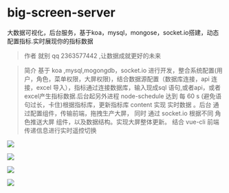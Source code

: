 # big-screen-server
大数据可视化，后台服务，基于koa，mysql，mongose，socket.io搭建，动态配置指标.实时展现你的指标数据

> 作者 就别 qq 2363577442 ,让数据成就更好的未来

> 简介 基于 koa ,mysql,mogongdb，socket.io 进行开发，整合系统配置(用户，角色，菜单权限，大屏权限)，结合数据源配置（数据库连接，api 连接，excel 导入），指标通过连接数据库，输入现成sql 语句,或者api，或者excel产生指标数据.后台起另外进程 node-schedule 达到 每 60 s (避免语句过长，卡住)根据指标库，更新指标库 content 实现 实时数据 。后台 通过配置组件，传输前端，拖拽生产大屏， 同时 通过 socket.io 根据不同 角色推送大屏 组件，以及数据结构。实现大屏整体更新。 结合 vue-cli 前端 传递信息进行实时遥控切换




![](http://shutiaogege.top/image/big/big_s1.png)

![](http://shutiaogege.top/image/big/big_s2.png)


![](http://shutiaogege.top/image/big/big_s3.png)

![](http://shutiaogege.top/image/big/big_s4.png)

